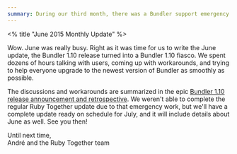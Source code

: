 ```yaml
---
summary: During our third month, there was a Bundler support emergency. We'll have a full Ruby Together update with financials and detailed progress for both June and July in the July update.
---
```

<% title "June 2015 Monthly Update" %>

Wow. June was really busy. Right as it was time for us to write the June update, the Bundler 1.10 release turned into a Bundler 1.10 fiasco. We spent dozens of hours talking with users, coming up with workarounds, and trying to help everyone upgrade to the newest version of Bundler as smoothly as possible.

The discussions and workarounds are summarized in the epic [Bundler 1.10 release announcement and retrospective](http://bundler.io/blog/2015/06/24/version-1-10-released.html). We weren't able to complete the regular Ruby Together update due to that emergency work, but we'll have a complete update ready on schedule for July, and it will include details about June as well. See you then!

Until next time,  
André and the Ruby Together team
